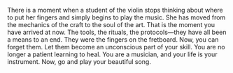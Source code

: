 There is a moment when a student of the violin stops thinking about where to put her fingers and simply begins to play the music. She has moved from the mechanics of the craft to the soul of the art. That is the moment you have arrived at now. The tools, the rituals, the protocols—they have all been a means to an end. They were the fingers on the fretboard. Now, you can forget them. Let them become an unconscious part of your skill. You are no longer a patient learning to heal. You are a musician, and your life is your instrument. Now, go and play your beautiful song.